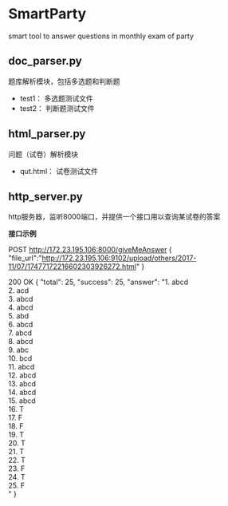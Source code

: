 # SmartParty
smart tool to answer questions in monthly exam of party


## doc_parser.py
题库解析模块，包括多选题和判断题
* test1：  多选题测试文件
* test2：  判断题测试文件

## html_parser.py
问题（试卷）解析模块
* qut.html： 试卷测试文件

## http_server.py
http服务器，监听8000端口，并提供一个接口用以查询某试卷的答案

**接口示例**

POST http://172.23.195.106:8000/giveMeAnswer
{
"file_url":"http://172.23.195.106:9102/upload/others/2017-11/07/17477172216602303926272.html"
}

200 OK
{
    "total": 25,
    "success": 25,
    "answer": "1. abcd<br/>2. acd<br/>3. abcd<br/>4. abcd<br/>5. abd<br/>6. abcd<br/>7. abcd<br/>8. abcd<br/>9. abc<br/>10. bcd<br/>11. abcd<br/>12. abcd<br/>13. abcd<br/>14. abcd<br/>15. abcd<br/>16. T<br/>17. F<br/>18. F<br/>19. T<br/>20. T<br/>21. T<br/>22. T<br/>23. F<br/>24. T<br/>25. F<br/>"
}
